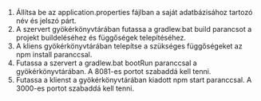 1. Állítsa be az application.properties fájlban a saját adatbázisához tartozó név és jelszó párt.
2. A szervert gyökérkönyvtárában futassa a gradlew.bat build parancsot a projekt buildeléséhez és függőségek telepítéséhez.
3. A kliens gyökérkönyvtárában telepítse a szükséges függőségeket az npm install paranccsal.
4. Futassa a szervert a gradlew.bat bootRun paranccsal a gyökérkönyvtárában. A 8081-es portot szabaddá kell tenni.
5. Futassa a klienst a gyökérkönyvtárában kiadott npm start paranccsal. A 3000-es portot szabaddá kell tenni.
